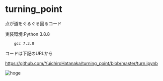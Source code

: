# turning_point
点が道をぐるぐる回るコード

実装環境:Python 3.8.8 

        gcc 7.3.0

コードは下記のURLから

https://github.com/YuichiroHatanaka/turning_point/blob/master/turn.ipynb

![hoge](https://user-images.githubusercontent.com/73636802/134642402-2c0d7314-7d16-499f-929c-fa567efe2a36.gif)
